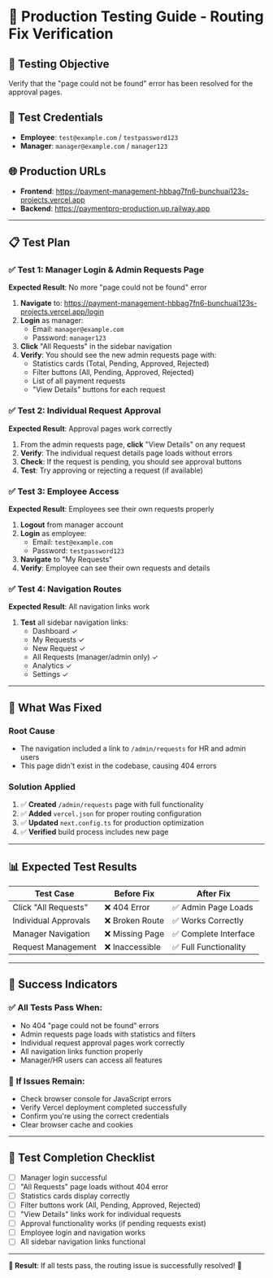 # 🧪 Production Testing Guide - Routing Fix Verification

## 🎯 **Testing Objective**
Verify that the "page could not be found" error has been resolved for the approval pages.

## 🔑 **Test Credentials**
- **Employee**: `test@example.com` / `testpassword123`
- **Manager**: `manager@example.com` / `manager123`

## 🌐 **Production URLs**
- **Frontend**: https://payment-management-hbbag7fn6-bunchuai123s-projects.vercel.app
- **Backend**: https://paymentpro-production.up.railway.app

---

## 📋 **Test Plan**

### ✅ **Test 1: Manager Login & Admin Requests Page**
**Expected Result**: No more "page could not be found" error

1. **Navigate** to: https://payment-management-hbbag7fn6-bunchuai123s-projects.vercel.app/login
2. **Login** as manager: 
   - Email: `manager@example.com`
   - Password: `manager123`
3. **Click** "All Requests" in the sidebar navigation
4. **Verify**: You should see the new admin requests page with:
   - Statistics cards (Total, Pending, Approved, Rejected)
   - Filter buttons (All, Pending, Approved, Rejected)
   - List of all payment requests
   - "View Details" buttons for each request

### ✅ **Test 2: Individual Request Approval**
**Expected Result**: Approval pages work correctly

1. From the admin requests page, **click** "View Details" on any request
2. **Verify**: The individual request details page loads without errors
3. **Check**: If the request is pending, you should see approval buttons
4. **Test**: Try approving or rejecting a request (if available)

### ✅ **Test 3: Employee Access**
**Expected Result**: Employees see their own requests properly

1. **Logout** from manager account
2. **Login** as employee:
   - Email: `test@example.com` 
   - Password: `testpassword123`
3. **Navigate** to "My Requests"
4. **Verify**: Employee can see their own requests and details

### ✅ **Test 4: Navigation Routes**
**Expected Result**: All navigation links work

1. **Test** all sidebar navigation links:
   - Dashboard ✓
   - My Requests ✓ 
   - New Request ✓
   - All Requests (manager/admin only) ✓
   - Analytics ✓
   - Settings ✓

---

## 🚨 **What Was Fixed**

### **Root Cause**
- The navigation included a link to `/admin/requests` for HR and admin users
- This page didn't exist in the codebase, causing 404 errors

### **Solution Applied**
1. ✅ **Created** `/admin/requests` page with full functionality
2. ✅ **Added** `vercel.json` for proper routing configuration
3. ✅ **Updated** `next.config.ts` for production optimization
4. ✅ **Verified** build process includes new page

---

## 📊 **Expected Test Results**

| Test Case | Before Fix | After Fix |
|-----------|------------|-----------|
| Click "All Requests" | ❌ 404 Error | ✅ Admin Page Loads |
| Individual Approvals | ❌ Broken Route | ✅ Works Correctly |
| Manager Navigation | ❌ Missing Page | ✅ Complete Interface |
| Request Management | ❌ Inaccessible | ✅ Full Functionality |

---

## 🎉 **Success Indicators**

### ✅ **All Tests Pass When:**
- No 404 "page could not be found" errors
- Admin requests page loads with statistics and filters
- Individual request approval pages work correctly
- All navigation links function properly
- Manager/HR users can access all features

### 🔧 **If Issues Remain:**
- Check browser console for JavaScript errors
- Verify Vercel deployment completed successfully
- Confirm you're using the correct credentials
- Clear browser cache and cookies

---

## 📝 **Test Completion Checklist**

- [ ] Manager login successful
- [ ] "All Requests" page loads without 404 error
- [ ] Statistics cards display correctly
- [ ] Filter buttons work (All, Pending, Approved, Rejected)
- [ ] "View Details" links work for individual requests
- [ ] Approval functionality works (if pending requests exist)
- [ ] Employee login and navigation works
- [ ] All sidebar navigation links functional

---

**🎯 Result**: If all tests pass, the routing issue is successfully resolved! 🎊